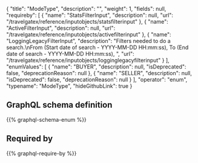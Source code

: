 {
  "title": "ModeType",
  "description": "",
  "weight": 1,
  "fields": null,
  "requireby": [
    {
      "name": "StatsFilterInput",
      "description": null,
      "url": "/travelgatex/reference/inputobjects/statsfilterinput"
    },
    {
      "name": "ActiveFilterInput",
      "description": null,
      "url": "/travelgatex/reference/inputobjects/activefilterinput"
    },
    {
      "name": "LoggingLegacyFilterInput",
      "description": "Filters needed to do a search.\nFrom (Start date of search - YYYY-MM-DD HH:mm:ss), To (End date of search - YYYY-MM-DD HH:mm:ss), ",
      "url": "/travelgatex/reference/inputobjects/logginglegacyfilterinput"
    }
  ],
  "enumValues": [
    {
      "name": "BUYER",
      "description": null,
      "isDeprecated": false,
      "deprecationReason": null
    },
    {
      "name": "SELLER",
      "description": null,
      "isDeprecated": false,
      "deprecationReason": null
    }
  ],
  "operator": "enum",
  "typename": "ModeType",
  "hideGithubLink": true
}
## GraphQL schema definition

{{% graphql-schema-enum %}}

## Required by

{{% graphql-require-by %}}
